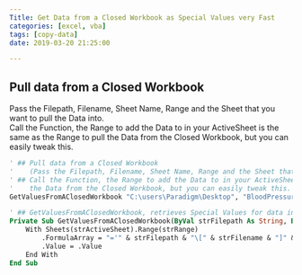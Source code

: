 ```yaml
---
Title: Get Data from a Closed Workbook as Special Values very Fast
categories: [excel, vba]
tags: [copy-data]
date: 2019-03-20 21:25:00

---
```


## Pull data from a Closed Workbook
Pass the Filepath, Filename, Sheet Name, Range and the Sheet that you want to pull the Data into.  
Call the Function, the Range to add the Data to in your ActiveSheet is the same as the Range to pull the Data from the Closed Workbook, but you can easily tweak this.

```vb
' ## Pull data from a Closed Workbook
'    (Pass the Filepath, Filename, Sheet Name, Range and the Sheet that you want to pull the Data into):
' ## Call the Function, the Range to add the Data to in your ActiveSheet is the same as the Range to pull
'    the Data from the Closed Workbook, but you can easily tweak this.
GetValuesFromAClosedWorkbook "C:\users\Paradigm\Desktop", "BloodPressureTracker.xlsx", "Daily Record", "B10:G1000", "Sheet1"

' ## GetValuesFromAClosedWorkbook, retrieves Special Values for data in a Closed Excel Workbook
Private Sub GetValuesFromAClosedWorkbook(ByVal strFilepath As String, ByVal strFilename As String, ByVal strSheet As String, ByVal strRange As String, ByVal strActiveSheet As String)
    With Sheets(strActiveSheet).Range(strRange)
        .FormulaArray = "='" & strFilepath & "\[" & strFilename & "]" & strSheet & "'!" & strRange
        .Value = .Value
    End With
End Sub
```
